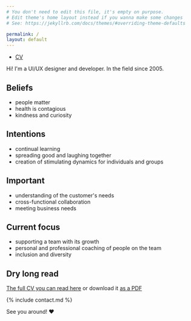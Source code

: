```yaml
---
# You don't need to edit this file, it's empty on purpose.
# Edit theme's home layout instead if you wanna make some changes
# See: https://jekyllrb.com/docs/themes/#overriding-theme-defaults

permalink: /
layout: default
---
```


<nav>
  <ul>
    <li class="nav__item {% if location == '/' or page.layout == 'default' %}active {% endif %}"><a href="cv">CV</a></li>
  </ul>
</nav>

Hi! I'm a UI/UX designer and developer. In the field since 2005.


## Beliefs
- people matter
- health is contagious
- kindness and curiosity


## Intentions
- continual learning
- spreading good and laughing together
- creation of stimulating dynamics for individuals and groups


## Important
- understanding of the customer's needs
- cross-functional collaboration
- meeting business needs


## Current focus
- supporting a team with its growth
- personal and professional coaching of people on the team
- inclusion and diversity


## Dry long read
[The full CV you can read here](cv) or download it [as a PDF](/tania-abanina-cv.pdf)


{% include contact.md %}


See you around! ♥
